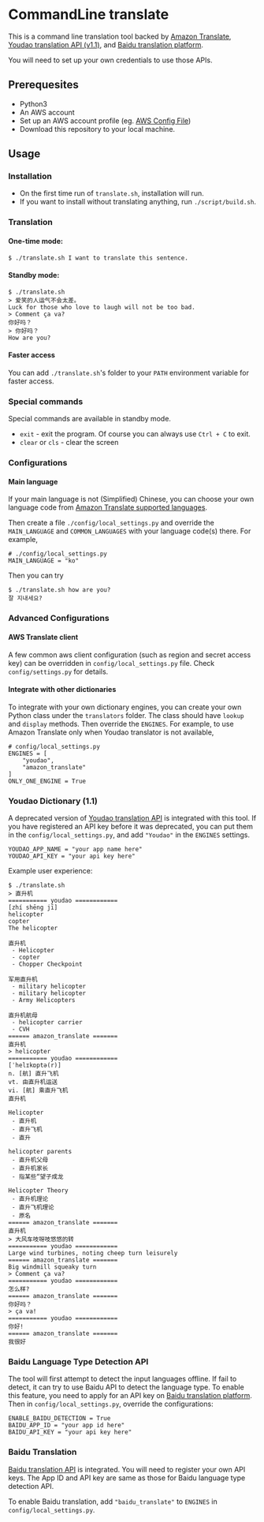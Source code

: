 # CommandLine translate

This is a command line translation tool backed by [Amazon Translate](https://aws.amazon.com/translate/), [Youdao translation API (v1.1)](http://fanyi.youdao.com/openapi), and [Baidu translation platform](https://api.fanyi.baidu.com/api/trans/product/index).

You will need to set up your own credentials to use those APIs.

## Prerequesites

* Python3
* An AWS account
* Set up an AWS account profile (eg. [AWS Config File](https://boto3.amazonaws.com/v1/documentation/api/latest/guide/configuration.html#aws-config-file))
* Download this repository to your local machine.

## Usage

### Installation
* On the first time run of `translate.sh`, installation will run.
* If you want to install without translating anything, run `./script/build.sh`.

### Translation
#### One-time mode:
```
$ ./translate.sh I want to translate this sentence.
```
#### Standby mode:
```
$ ./translate.sh
> 爱笑的人运气不会太差。
Luck for those who love to laugh will not be too bad.
> Comment ça va?
你好吗？
> 你好吗？
How are you?
```
#### Faster access
You can add `./translate.sh`'s folder to your `PATH` environment variable for faster access.

### Special commands
Special commands are available in standby mode.
* `exit` - exit the program. Of course you can always use `Ctrl + C` to exit.
* `clear` or `cls` - clear the screen

### Configurations

#### Main language
If your main language is not (Simplified) Chinese, you can choose your own language code from [Amazon Translate supported languages](https://docs.aws.amazon.com/translate/latest/dg/what-is.html#what-is-languages).

Then create a file `./config/local_settings.py` and override the `MAIN_LANGUAGE` and `COMMON_LANGUAGES` with your language code(s) there. For example,

```
# ./config/local_settings.py
MAIN_LANGUAGE = "ko"
```

Then you can try

```
$ ./translate.sh how are you?
잘 지내세요?
```

### Advanced Configurations

#### AWS Translate client
A few common aws client configuration (such as region and secret access key) can be overridden in `config/local_settings.py` file. Check `config/settings.py` for details.

#### Integrate with other dictionaries
To integrate with your own dictionary engines, you can create your own Python class under the `translators` folder. The class should have `lookup` and `display` methods. Then override the `ENGINES`. For example, to use Amazon Translate only when Youdao translator is not available,

```
# config/local_settings.py
ENGINES = [
    "youdao",
    "amazon_translate"
]
ONLY_ONE_ENGINE = True
```

### Youdao Dictionary (1.1)

A deprecated version of [Youdao translation API](http://fanyi.youdao.com/openapi?path=data-mode) is integrated with this tool. If you have registered an API key before it was deprecated, you can put them in the `config/local_settings.py`, and add `"Youdao"` in the `ENGINES` settings.

```
YOUDAO_APP_NAME = "your app name here"
YOUDAO_API_KEY = "your api key here"
```

Example user experience:

```
$ ./translate.sh
> 直升机
=========== youdao ============
[zhí shēng jī]
helicopter
copter
The helicopter

直升机
 - Helicopter
 - copter
 - Chopper Checkpoint

军用直升机
 - military helicopter
 - military helicopter
 - Army Helicopters

直升机航母
 - helicopter carrier
 - CVH
====== amazon_translate =======
直升机
> helicopter
=========== youdao ============
[ˈhelɪkɒptə(r)]
n. [航] 直升飞机
vt. 由直升机运送
vi. [航] 乘直升飞机
直升机

Helicopter
 - 直升机
 - 直升飞机
 - 直升

helicopter parents
 - 直升机父母
 - 直升机家长
 - 指某些“望子成龙

Helicopter Theory
 - 直升机理论
 - 直升飞机理论
 - 原名
====== amazon_translate =======
直升机
> 大风车吱呀吱悠悠的转
=========== youdao ============
Large wind turbines, noting cheep turn leisurely
====== amazon_translate =======
Big windmill squeaky turn
> Comment ça va?
=========== youdao ============
怎么样?
====== amazon_translate =======
你好吗？
> ça va!
=========== youdao ============
你好!
====== amazon_translate =======
我很好
```

### Baidu Language Type Detection API

The tool will first attempt to detect the input languages offline. If fail to detect, it can try to use Baidu API to detect the language type. To enable this feature, you need to apply for an API key on [Baidu translation platform](https://api.fanyi.baidu.com/api/trans/product/index). Then in `config/local_settings.py`, override the configurations:

```
ENABLE_BAIDU_DETECTION = True
BAIDU_APP_ID = "your app id here"
BAIDU_API_KEY = "your api key here"
```

### Baidu Translation

[Baidu translation API](https://api.fanyi.baidu.com/) is integrated. You will need to register your own API keys. The App ID and API key are same as those for Baidu language type detection API.

To enable Baidu translation, add `"baidu_translate"` to `ENGINES` in `config/local_settings.py`.